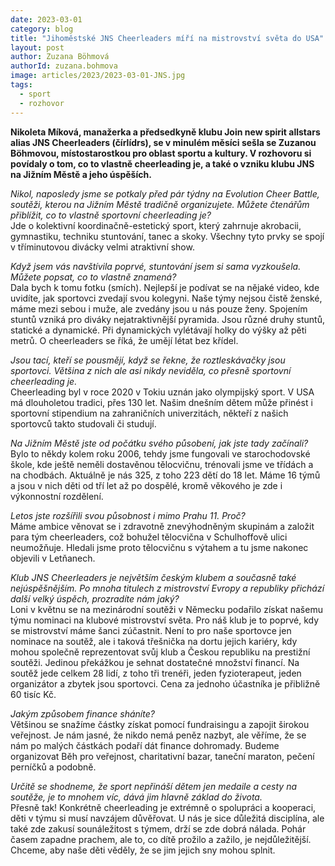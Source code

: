 ```yaml
---
date: 2023-03-01
category: blog
title: "Jihoměstské JNS Cheerleaders míří na mistrovství světa do USA"
layout: post
author: Zuzana Böhmová
authorId: zuzana.bohmova
image: articles/2023/2023-03-01-JNS.jpg
tags: 
  - sport
  - rozhovor
---
```


**Nikoleta Míková, manažerka a předsedkyně klubu Join new spirit allstars alias JNS Cheerleaders (čírlídrs), se v minulém měsíci sešla se Zuzanou Böhmovou, místostarostkou pro oblast sportu a kultury. V rozhovoru si povídaly o tom, co to vlastně cheerleading je, a také o vzniku klubu JNS na Jižním Městě a jeho úspěších.**

*Nikol, naposledy jsme se potkaly před pár týdny na Evolution Cheer Battle, soutěži, kterou na Jižním Městě tradičně organizujete. Můžete čtenářům přiblížit, co to vlastně sportovní cheerleading je?* <br>
Jde o kolektivní koordinačně-estetický sport, který zahrnuje akrobacii, gymnastiku, techniku stuntování, tanec a skoky. Všechny tyto prvky se spojí v tříminutovou divácky velmi atraktivní show.

*Když jsem vás navštívila poprvé, stuntování jsem si sama vyzkoušela. Můžete popsat, co to vlastně znamená?* <br>
Dala bych k tomu fotku (smích). Nejlepší je podívat se na nějaké video, kde uvidíte, jak sportovci zvedají svou kolegyni. Naše týmy nejsou čistě ženské, máme mezi sebou i muže, ale zvedány jsou u nás pouze ženy. Spojením stuntů vzniká pro diváky nejatraktivnější pyramida. Jsou různé druhy stuntů, statické a dynamické. Při dynamických vylétávají holky do výšky až pěti metrů. O cheerleaders se říká, že umějí létat bez křídel.

*Jsou tací, kteří se pousmějí, když se řekne, že roztleskávačky jsou sportovci. Většina z nich ale asi nikdy neviděla, co přesně sportovní cheerleading je.* <br>
Cheerleading byl v roce 2020 v Tokiu uznán jako olympijský sport. V USA má dlouholetou tradici, přes 130 let. Našim dnešním dětem může přinést i sportovní stipendium na zahraničních univerzitách, někteří z našich sportovců takto studovali či studují.

*Na Jižním Městě jste od počátku svého působení, jak jste tady začínali?* <br>
Bylo to někdy kolem roku 2006, tehdy jsme fungovali ve starochodovské škole, kde ještě neměli dostavěnou tělocvičnu, trénovali jsme ve třídách a na chodbách. Aktuálně je nás 325, z toho 223 dětí do 18 let. Máme 16 týmů a jsou v nich děti od tří let až po dospělé, kromě věkového je zde i výkonnostní rozdělení.

*Letos jste rozšířili svou působnost i mimo Prahu 11. Proč?* <br>
Máme ambice věnovat se i zdravotně znevýhodněným skupinám a založit para tým cheerleaders, což bohužel tělocvična v Schulhoffově ulici neumožňuje. Hledali jsme proto tělocvičnu s výtahem a tu jsme nakonec objevili v Letňanech.

*Klub JNS Cheerleaders je největším českým klubem a současně také nejúspěšnějším. Po mnoha titulech z mistrovství Evropy a republiky přichází další velký úspěch, prozradíte nám jaký?* <br>
Loni v květnu se na mezinárodní soutěži v Německu podařilo získat našemu týmu nominaci na klubové mistrovství světa. Pro náš klub je to poprvé, kdy se mistrovství máme šanci zúčastnit. Není to pro naše sportovce jen nominace na soutěž, ale i taková třešnička na dortu jejich kariéry, kdy mohou společně reprezentovat svůj klub a Českou republiku na prestižní soutěži. Jedinou překážkou je sehnat dostatečné množství financí. Na soutěž jede celkem 28 lidí, z toho tři trenéři, jeden fyzioterapeut, jeden organizátor a zbytek jsou sportovci. Cena za jednoho účastníka je přibližně 60 tisíc Kč.

*Jakým způsobem finance sháníte?* <br>
Většinou se snažíme částky získat pomocí fundraisingu a zapojit širokou veřejnost. Je nám jasné, že nikdo nemá peněz nazbyt, ale věříme, že se nám po malých částkách podaří dát finance dohromady. Budeme organizovat Běh pro veřejnost, charitativní bazar, taneční maraton, pečení perníčků a podobně.

*Určitě se shodneme, že sport nepřináší dětem jen medaile a cesty na soutěže, je to mnohem víc, dává jim hlavně základ do života.* <br>
Přesně tak! Konkrétně cheerleading je extrémně o spolupráci a kooperaci, děti v týmu si musí navzájem důvěřovat. U nás je sice důležitá disciplína, ale také zde zakusí sounáležitost s týmem, drží se zde dobrá nálada. Pohár časem zapadne prachem, ale to, co dítě prožilo a zažilo, je nejdůležitější. Chceme, aby naše děti věděly, že se jim jejich sny mohou splnit. 
